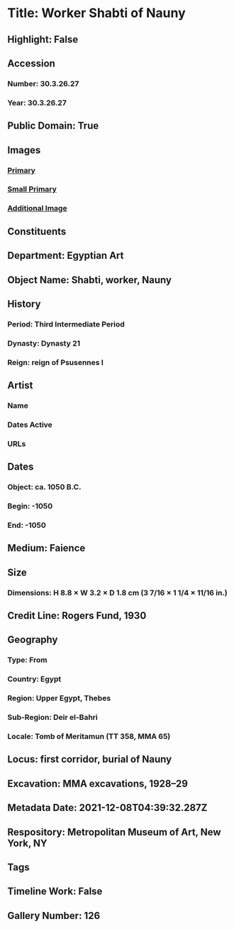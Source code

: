 # Title: Worker Shabti of Nauny
## Highlight: False
## Accession
### Number: 30.3.26.27
### Year: 30.3.26.27
## Public Domain: True
## Images
### [Primary](https://images.metmuseum.org/CRDImages/eg/original/30.3.26.27_EGDP021331.jpg)
### [Small Primary](https://images.metmuseum.org/CRDImages/eg/web-large/30.3.26.27_EGDP021331.jpg)
### [Additional Image](https://images.metmuseum.org/CRDImages/eg/original/30.3.26.27_EGDP021332.jpg)
## Constituents
## Department: Egyptian Art
## Object Name: Shabti, worker, Nauny
## History
### Period: Third Intermediate Period
### Dynasty: Dynasty 21
### Reign: reign of Psusennes I
## Artist
### Name
### Dates Active
### URLs
## Dates
### Object: ca. 1050 B.C.
### Begin: -1050
### End: -1050
## Medium: Faience
## Size
### Dimensions: H 8.8 × W 3.2 × D 1.8 cm (3 7/16 × 1 1/4 × 11/16 in.)
## Credit Line: Rogers Fund, 1930
## Geography
### Type: From
### Country: Egypt
### Region: Upper Egypt, Thebes
### Sub-Region: Deir el-Bahri
### Locale: Tomb of Meritamun (TT 358, MMA 65)
## Locus: first corridor, burial of Nauny
## Excavation: MMA excavations, 1928–29
## Metadata Date: 2021-12-08T04:39:32.287Z
## Respository: Metropolitan Museum of Art, New York, NY
## Tags
## Timeline Work: False
## Gallery Number: 126